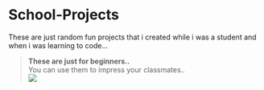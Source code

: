 # School-Projects
These are just random fun projects that i created while i was a student and when i was learning to code... <br>
>**These are just for beginners..<br>**
>You can use them to impress your classmates..<br>
![ ](https://i.imgur.com/YwWrqoz.png")
